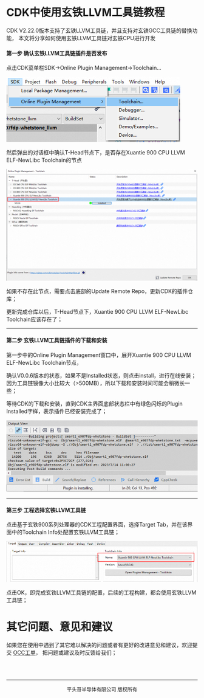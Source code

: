# CDK中使用玄铁LLVM工具链教程
CDK V2.22.0版本支持了玄铁LLVM工具链，并且支持对玄铁GCC工具链的替换功能，
本文将分享如何使用玄铁LLVM工具链对玄铁CPU进行开发

#### 第一步 确认玄铁LLVM工具链插件是否发布

点击CDK菜单栏SDK->Online Plugin Management->Toolchain...

![img.png](img.png)

然后弹出的对话框中确认T-Head节点下，是否存在Xuantie 900 CPU LLVM ELF-NewLibc Toolchain的节点

![img_1.png](img_1.png)

如果不存在此节点，需要点击底部的Update Remote Repo，更新CDK的插件仓库；

更新完成仓库以后，T-Head节点下，Xuantie 900 CPU LLVM ELF-NewLibc Toolchain应该存在了；

***

#### 第二步 玄铁LLVM工具链插件的下载和安装
第一步中的Online Plugin Management窗口中，展开Xuantie 900 CPU LLVM ELF-NewLibc Toolchain节点，

确认V0.0.6版本的状态，如果不是Installed状态，则点击install，进行在线安装；
因为工具链镜像大小比较大（>500MB），所以下载和安装时间可能会稍微长一些；

等待CDK的下载和安装，直到CDK主界面底部状态栏中有绿色闪烁的Plugin Installed字样，表示插件已经安装完成了；

![img_1.png](plugin.gif)

***

#### 第三步 工程选择玄铁LLVM工具链

点击基于玄铁900系列处理器的CDK工程配置界面，选择Target Tab，并在该界面中的Toolchain Info处配置玄铁LLVM工具链；

![img_2.png](img_2.png)

点击OK，即完成玄铁LLVM工具链的配置，后续的工程构建，都会使用玄铁LLVM工具链；


# 其它问题、意见和建议
如果您在使用中遇到了其它难以解决的问题或者有更好的改进意见和建议，欢迎提交
[OCC工单](https://xuantie.t-head.cn\/people/workorder-submit?spm=a2cl5.14290816.0.0.59114aa8eqox6t)，
把问题或建议及时反馈给我们；


<br/>
<br/>

***

<center><font size="2">平头哥半导体有限公司 版权所有</font></center>
